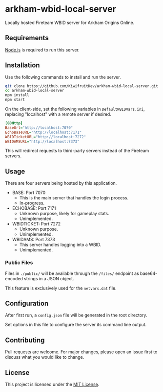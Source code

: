 # arkham-wbid-local-server

Locally hosted Fireteam WBID server for Arkham Origins Online.

## Requirements

[Node.js](https://nodejs.org/en/) is required to run this server.

## Installation

Use the following commands to install and run the server.

```bash
git clone https://github.com/KiwifruitDev/arkham-wbid-local-server.git
cd arkham-wbid-local-server
npm install
npm start
```

On the client-side, set the following variables in `DefaultWBIDVars.ini`, replacing "localhost" with a remote server if desired.

```ini
[GDHttp]
BaseUrl="http://localhost:7070"
EchoBaseURL="http://localhost:7171"
WBIDTicketURL="http://localhost:7272"
WBIDAMSURL="http://localhost:7373"
```

This will redirect requests to third-party servers instead of the Fireteam servers.

## Usage

There are four servers being hosted by this application.

- BASE: Port 7070
  - This is the main server that handles the login process.
  - In-progress.
- ECHOBASE: Port 7171
  - Unknown purpose, likely for gameplay stats.
  - Unimplemented.
- WBIDTICKET: Port 7272
  - Unknown purpose.
  - Unimplemented.
- WBIDAMS: Port 7373
  - This server handles logging into a WBID.
  - Unimplemented.

### Public Files

Files in `./public/` will be available through the `/files/` endpoint as base64-encoded strings in a JSON object.

This feature is exclusively used for the `netvars.dat` file.

## Configuration

After first run, a `config.json` file will be generated in the root directory.

Set options in this file to configure the server its command line output.

## Contributing

Pull requests are welcome. For major changes, please open an issue first to discuss what you would like to change.

## License

This project is licensed under the [MIT License](https://choosealicense.com/licenses/mit/).
